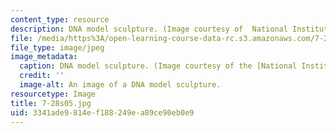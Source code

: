 ```yaml
---
content_type: resource
description: DNA model sculpture. (Image courtesy of  National Institute of Health.)
file: /media/https%3A/open-learning-course-data-rc.s3.amazonaws.com/7-28-molecular-biology-spring-2005/3341ade9814ef188249ea89ce90eb0e9_7-28s05.jpg
file_type: image/jpeg
image_metadata:
  caption: DNA model sculpture. (Image courtesy of the [National Institutes of Health](http://www.nlm.nih.gov/exhibition/tour/).)
  credit: ''
  image-alt: An image of a DNA model sculpture.
resourcetype: Image
title: 7-28s05.jpg
uid: 3341ade9-814e-f188-249e-a89ce90eb0e9
---
```

